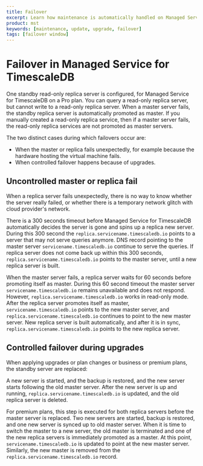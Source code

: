 ```yaml
---
title: Failover
excerpt: Learn how maintenance is automatically handled on Managed Service for TimescaleDB
product: mst
keywords: [maintenance, update, upgrade, failover]
tags: [failover window]
---
```



# Failover in Managed Service for TimescaleDB

One standby read-only replica server is configured, for Managed Service for
TimescaleDB on a Pro plan. You can query a read-only replica server, but cannot
write to a read-only replica server. When a master server fails, the standby replica
server is automatically promoted as master. If you manually created a read-only
replica service, then if a master server fails, the read-only replica services
are not promoted as master servers.

The two distinct cases during which failovers occur are:

*   When the master or replica fails unexpectedly, for example because the hardware hosting the
    virtual machine fails.
*   When controlled failover happens because of upgrades.

## Uncontrolled master or replica fail

When a replica server fails unexpectedly, there is no way to know
whether the server really failed, or whether there is a temporary network
glitch with cloud provider's network.

There is a 300 seconds timeout before Managed Service for TimescaleDB
automatically decides the server is gone and spins up a replica new server.
During this 300 second the `replica.servicename.timescaledb.io` points to a
server that may not serve queries anymore. DNS record pointing to the master
server `servicename.timescaledb.io` continue to serve the queries. If replica
server does not come back up within this 300 seconds,
`replica.servicename.timescaledb.io` points to the master server, until a new
replica server is built.

When the master server fails, a replica server waits for 60 seconds before
promoting itself as master. During this 60 second timeout the master server
`servicename.timescaledb.io` remains unavailable and does not respond. However,
`replica.servicename.timescaledb.io` works in read-only mode. After the replica
server promotes itself as master, `servicename.timescaledb.io` points to the new
master server, and `replica.servicename.timescaledb.io` continues to point to
the new master server. New replica server is built automatically, and after it
is in sync, `replica.servicename.timescaledb.io` points to the new replica
server.

## Controlled failover during upgrades

When applying upgrades or plan changes or business or premium plans, the standby
server are replaced:

A new server is started, and the backup is restored, and the new server starts
following the old master server. After the new server is up and running,
`replica.servicename.timescaledb.io` is updated, and the old replica server is
deleted.

For premium plans, this step is executed for both replica servers before the master
server is replaced. Two new servers are started, backup is restored, and one new
server is synced up to old master server. When it is time to switch the master
to a new server, the old master is terminated and one of the new replica servers
is immediately promoted as a master. At this point, `servicename.timescaledb.io`
is updated to point at the new master server. Similarly, the new master is
removed from the `replica.servicename.timescaledb.io` record.

